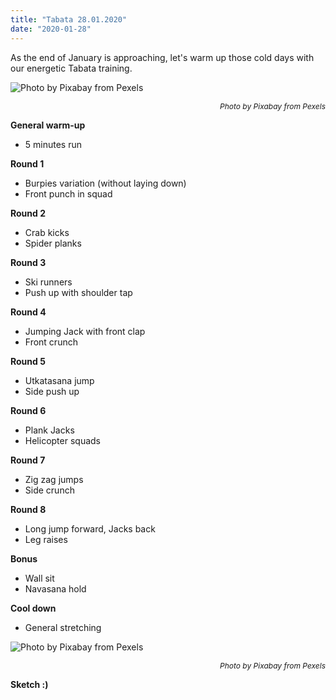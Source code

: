 ```yaml
---
title: "Tabata 28.01.2020"
date: "2020-01-28"
---
```


As the end of January is approaching, let's warm up those cold days with our energetic Tabata training.

![](https://i.imgur.com/xu16td7.jpg "Photo by Pixabay from Pexels")<p style="font-size: 12px; text-align: right">*Photo by Pixabay from Pexels*</p>

**General warm-up**
- 5 minutes run

**Round 1**
- Burpies variation (without laying down)
- Front punch in squad

**Round 2**
- Crab kicks
- Spider planks

**Round 3**
- Ski runners
- Push up with shoulder tap

**Round 4**
- Jumping Jack with front clap
- Front crunch

**Round 5**
- Utkatasana jump
- Side push up

**Round 6**
- Plank Jacks
- Helicopter squads

**Round 7**
- Zig zag  jumps
- Side crunch

**Round 8**
- Long jump forward, Jacks back
- Leg raises

**Bonus**
- Wall sit
- Navasana hold

**Cool down**
- General stretching


![](https://i.imgur.com/fZqWWTF.jpg "Photo by Pixabay from Pexels")<p style="font-size: 12px; text-align: right">*Photo by Pixabay from Pexels*</p>

**Sketch :)**
